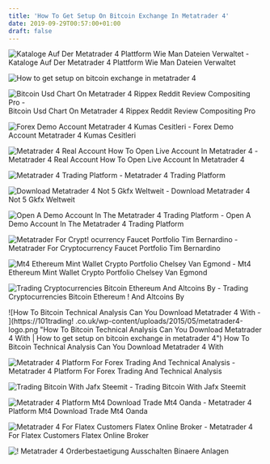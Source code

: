 ```yaml
---
title: 'How To Get Setup On Bitcoin Exchange In Metatrader 4'
date: 2019-09-29T00:57:00+01:00
draft: false
---
```


![Kataloge Auf Der Metatrader 4 Plattform Wie Man Dateien Verwaltet - ](https://forexclub.pl/wp-content/uploads/2016/02/Katalogi-w-MetaTrader-4.jpg "Kataloge Auf Der Metatrader 4 Plattform Wie Man Dateien Verwaltet | How to get setup on bitcoin exchange in metatrader 4") Kataloge Auf Der Metatrader 4 Plattform Wie Man Dateien Verwaltet

![How to get setup on bitcoin exchange in metatrader 4](https://101trading.co.uk/wp-content/uploads/2015/05/metatrader4-logo.png "How to get setup on bitcoin exchange in metatrader 4") 

![Bitcoin Usd Chart On Metatrader 4 Rippex Reddit Review Compositing Pro - ](https://tradingstrategyguides.com/wp-content/uploads/2018/01/Ripple-Cryptocurrency-5-1024x463.png "Bitcoin Usd Chart On Metatrader 4 Rippex Reddit Review Compositing Pro | How to ge!   t setup on bitcoin exchange in metatrader 4") Bitcoin Usd Chart On Metatrader 4 Rippex Reddit Review Compositing Pro

![Forex Demo Account Metatrader 4 Kumas Cesitleri - ](http://sirjack.it/img/ed1e37d277b821f412c8a3e4841b331c.png "Forex Demo Account Metatrader 4 Kumas Cesitleri | How to get setup on bitcoin exchange in metatrader 4") Forex Demo Account Metatrader 4 Kumas Cesitleri

![Metatrader 4 Real Account How To Open Live Account In Metatrader 4 - ](https://ifccd.net/uploads/image/open_real_private_area_EN.jpg "Metatrader 4 Real Account How To Open Live Account In Metatrader 4 | How to get setup on bitcoin exchange in metatrader 4") Metatrader 4 Real Account How To Open Live Account In Metatrader 4

![Metatrader 4 Trading Platform - ](https://www.metaquotes.net/c/2/0/Metatrader4_client_terminal.jpg "Metatrader 4 Tr!   ading Platform | How to get setup on bitcoin exchange in metatrader 4") Metatrader 4 Trading Platform

![Download Metatrader 4 Not 5 Gkfx Weltweit - ](http://standort-aktiv.at/img/8abe9492ee08c97dd0a3de6745e156fc.jpg "Download Metatrader 4 Not 5 Gkfx Weltweit | How to get setup on bitcoin exchange in metatrader 4") Download Metatrader 4 Not 5 Gkfx Weltweit

![Open A Demo Account In The Metatrader 4 Trading Platform - ](https://www.metatrader4.com/c/2/0/demo_account_in_the_MetaTrader4_mobile_EN.jpg "Open A Demo Account In The Metatrader 4 Trading Platform | How to get setup on bitcoin exchange in metatrader 4") Open A Demo Account In The Metatrader 4 Trading Platform

![Metatrader For Crypt!   ocurrency Faucet Portfolio Tim Bernardino - ](https://i.pinimg.com/originals/a4/1d/4e/a41d4eb3d8520345faafbada9c71f6b7.jpg "Metatrader For Cryptocurrency Faucet Portfolio Tim Bernardino | How to get setup on bitcoin exchange in metatrader 4") Metatrader For Cryptocurrency Faucet Portfolio Tim Bernardino

![Mt4 Ethereum Mint Wallet Crypto Portfolio Chelsey Van Egmond - ](https://i.pinimg.com/736x/15/5a/22/155a222e00b0d35177ce1107e5196e76.jpg "Mt4 Ethereum Mint Wallet Crypto Portfolio Chelsey Van Egmond | How to get setup on bitcoin exchange in metatrader 4") Mt4 Ethereum Mint Wallet Crypto Portfolio Chelsey Van Egmond

![Trading Cryptocurrencies Bitcoin Ethereum And Altcoins By - ](https://hackernoon.com/hn-images/1*h-wV8UliWhZ7usET0w98Tg.gif "Trading Cryptocurrencies Bitcoin Ethereum And Altcoins By | How to get setup on bitcoin exchange in metatrader 4") Trading Cryptocurrencies Bitcoin Ethereum ! And Altcoins By

![How To Bitcoin Technical Analysis Can You Download Metatrader 4 With - ](https://101trading!   .co.uk/wp-content/uploads/2015/05/metatrader4-logo.png "How To Bitcoin Technical Analysis Can You Download Metatrader 4 With | How to get setup on bitcoin exchange in metatrader 4") How To Bitcoin Technical Analysis Can You Download Metatrader 4 With

![Metatrader 4 Platform For Forex Trading And Technical Analysis - ](https://www.metatrader4.com/i/main/metatrader4_devices_v2.jpg "Metatrader 4 Platform For Forex Trading And Technical Analysis | How to get setup on bitcoin exchange in metatrader 4") Metatrader 4 Platform For Forex Trading And Technical Analysis

![Trading Bitcoin With Jafx Steemit - ](https://steemitimages.com/640x0/https://www.metatrader4.com/i/gallery/en/charts-and-indicators-in-metatrader-4.png "Trading B!   itcoin With Jafx Steemit | How to get setup on bitcoin exchange in metatrader 4") Trading Bitcoin With Jafx Steemit

![Metatrader 4 Platform Mt4 Download Trade Mt4 Oanda - ](https://media.oanda.com/images/trade_charts_ZD41vKP.max-870x870.jpg "Metatrader 4 Platform Mt4 Download Trade Mt4 Oanda | How to get setup on bitcoin exchange in metatrader 4") Metatrader 4 Platform Mt4 Download Trade Mt4 Oanda

![Metatrader 4 For Flatex Customers Flatex Online Broker - ](https://www.flatex.de/fileadmin/_processed_/1/1/csm_mt4_login_8604915ef2.png "Metatrader 4 For Flatex Customers Flatex Online Broker | How to get setup on bitcoin exchange in metatrader 4") Metatrader 4 For Flatex Customers Flatex Online Broker

![](https://www.binaereoptionen.com/wp-content/uploads/Screen-29.jpg "!") Metatrader 4 Orderbestaetigung Ausschalten Binaere Anlagen